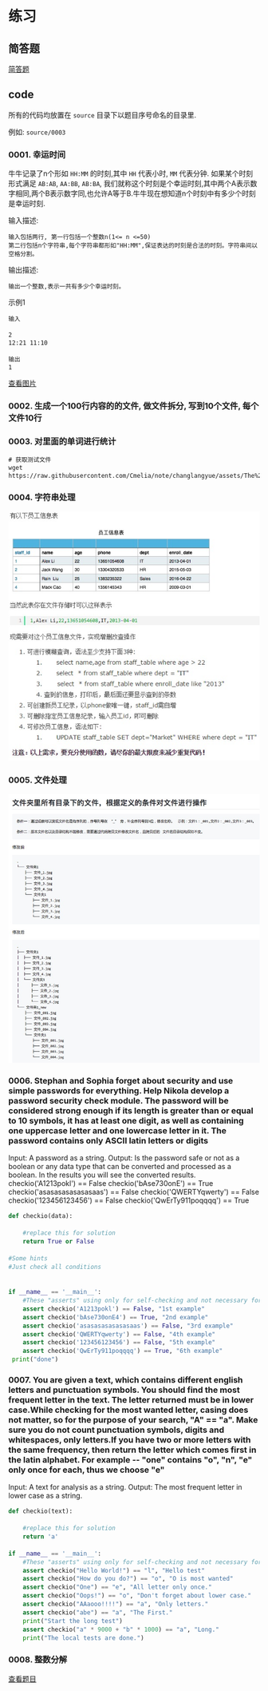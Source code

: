 # 练习

## 简答题

[简答题](./简答题.md)

## code

所有的代码均放置在 `source` 目录下以题目序号命名的目录里.

例如: `source/0003`

### 0001. 幸运时间

牛牛记录了n个形如 `HH:MM` 的时刻,其中 `HH` 代表小时, `MM` 代表分钟. 如果某个时刻形式满足 `AB:AB`, `AA:BB`, `AB:BA`, 我们就称这个时刻是个幸运时刻,其中两个A表示数字相同,两个B表示数字同,也允许A等于B.牛牛现在想知道n个时刻中有多少个时刻是幸运时刻.

输入描述:

```shell
输入包括两行, 第一行包括一个整数n(1<= n <=50)
第二行包括n个字符串,每个字符串都形如"HH:MM",保证表达的时刻是合法的时刻。字符串间以空格分割。
```

输出描述:

```shell
输出一个整数,表示一共有多少个幸运时刻。
```

示例1

```shell
输入

2
12:21 11:10

输出
1
```

[查看图片](https://github.com/Cmelia/note/blob/changlangyue/assets/jd-01.jpeg)

### 0002. 生成一个100行内容的的文件, 做文件拆分, 写到10个文件, 每个文件10行

### 0003. 对里面的单词进行统计

```shell
# 获取测试文件
wget https://raw.githubusercontent.com/Cmelia/note/changlangyue/assets/The%20Old%20Man%20and%20the%20Sea.txt
```

### 0004. 字符串处理

![alt](/assets/hanshu.jpg)

### 0005. 文件处理

![alt](/assets/wenjian.jpeg)

### 0006. Stephan and Sophia forget about security and use simple passwords for everything. Help Nikola develop a password security check module. The password will be considered strong enough if its length is greater than or equal to 10 symbols, it has at least one digit, as well as containing one uppercase letter and one lowercase letter in it. The password contains only ASCII latin letters or digits

Input: A password as a string.
Output: Is the password safe or not as a boolean or any data type that can be converted and processed as a boolean. In the results you will see the converted results.
checkio('A1213pokl') == False
checkio('bAse730onE') == True
checkio('asasasasasasasaas') == False
checkio('QWERTYqwerty') == False
checkio('123456123456') == False
checkio('QwErTy911poqqqq') == True

```python
def checkio(data):

    #replace this for solution
    return True or False

#Some hints
#Just check all conditions


if __name__ == '__main__':
    #These "asserts" using only for self-checking and not necessary for auto-testing
    assert checkio('A1213pokl') == False, "1st example"
    assert checkio('bAse730onE4') == True, "2nd example"
    assert checkio('asasasasasasasaas') == False, "3rd example"
    assert checkio('QWERTYqwerty') == False, "4th example"
    assert checkio('123456123456') == False, "5th example"
    assert checkio('QwErTy911poqqqq') == True, "6th example"
 print("done")
```

### 0007. You are given a text, which contains different english letters and punctuation symbols. You should find the most frequent letter in the text. The letter returned must be in lower case.While checking for the most wanted letter, casing does not matter, so for the purpose of your search, "A" == "a". Make sure you do not count punctuation symbols, digits and whitespaces, only letters.If you have two or more letters with the same frequency, then return the letter which comes first in the latin alphabet. For example -- "one" contains "o", "n", "e" only once for each, thus we choose "e"

Input: A text for analysis as a string.
Output: The most frequent letter in lower case as a string.

```python
def checkio(text):

    #replace this for solution
    return 'a'

if __name__ == '__main__':
    #These "asserts" using only for self-checking and not necessary for auto-testing
    assert checkio("Hello World!") == "l", "Hello test"
    assert checkio("How do you do?") == "o", "O is most wanted"
    assert checkio("One") == "e", "All letter only once."
    assert checkio("Oops!") == "o", "Don't forget about lower case."
    assert checkio("AAaooo!!!!") == "a", "Only letters."
    assert checkio("abe") == "a", "The First."
    print("Start the long test")
    assert checkio("a" * 9000 + "b" * 1000) == "a", "Long."
    print("The local tests are done.")
```

### 0008. 整数分解

[查看题目](https://github.com/Cmelia/note/blob/changlangyue/assets/jd-02.jpeg)
